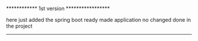 ************ 1st version *****************

here just added the spring boot ready made application 
no changed done in the project 

******************************************
